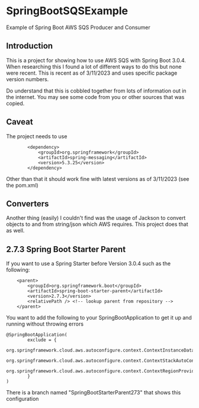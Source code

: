 # SpringBootSQSExample
Example of Spring Boot AWS SQS Producer and Consumer

## Introduction

This is a project for showing how to use AWS SQS with Spring Boot 3.0.4.  When researching this I found a lot of different ways to do this but none were recent.  This is recent as of 3/11/2023 and uses specific package version numbers.

Do understand that this is cobbled together from lots of information out in the internet.  You may see some code from you or other sources that was copied.

## Caveat

The project needs to use 

```
        <dependency>
            <groupId>org.springframework</groupId>
            <artifactId>spring-messaging</artifactId>
            <version>5.3.25</version>
        </dependency>
```

Other than that it should work fine with latest versions as of 3/11/2023 (see the pom.xml)

## Converters

Another thing (easily) I couldn't find was the usage of Jackson to convert objects to and from string/json which AWS requires.  This project does that as well.

## 2.7.3 Spring Boot Starter Parent

If you want to use a Spring Starter before Version 3.0.4 such as the following:

```
    <parent>
        <groupId>org.springframework.boot</groupId>
        <artifactId>spring-boot-starter-parent</artifactId>
        <version>2.7.3</version>
        <relativePath /> <!-- lookup parent from repository -->
    </parent>
```


You want to add the following to your SpringBootApplication to get it up and running without throwing errors
```
@SpringBootApplication(
        exclude = {
                org.springframework.cloud.aws.autoconfigure.context.ContextInstanceDataAutoConfiguration.class,
                org.springframework.cloud.aws.autoconfigure.context.ContextStackAutoConfiguration.class,
                org.springframework.cloud.aws.autoconfigure.context.ContextRegionProviderAutoConfiguration.class
        }
)
```

There is a branch named "SpringBootStarterParent273" that shows this configuration

